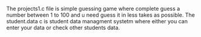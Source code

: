 The projects1.c file is simple guessing game where complete guess a number between 1 to 100 and u need guess it in less takes as possible.
The student.data c is student data managment systetm where either you can enter your data or check other students data.

